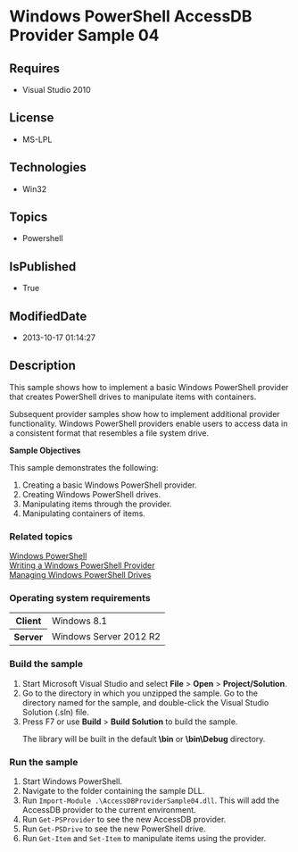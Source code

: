 # Windows PowerShell AccessDB Provider Sample 04
## Requires
* Visual Studio 2010
## License
* MS-LPL
## Technologies
* Win32
## Topics
* Powershell
## IsPublished
* True
## ModifiedDate
* 2013-10-17 01:14:27
## Description

<div id="mainSection">
<p>This sample shows how to implement a basic Windows PowerShell provider that creates PowerShell drives to manipulate items with containers.
</p>
<p>Subsequent provider samples show how to implement additional provider functionality. Windows PowerShell providers enable users to access data in a consistent format that resembles a file system drive.
</p>
<p><b>Sample Objectives</b></p>
<p>This sample demonstrates the following:</p>
<ol>
<li>Creating a basic Windows PowerShell provider. </li><li>Creating Windows PowerShell drives. </li><li>Manipulating items through the provider. </li><li>Manipulating containers of items. </li></ol>
<p></p>
<h3><a id="related_topics"></a>Related topics</h3>
<dl><dt><a href="http://go.microsoft.com/fwlink/?LinkID=178145">Windows PowerShell</a>
</dt><dt><a href="http://msdn.microsoft.com/en-us/library/windows/desktop/ee126192(v=vs.85).aspx">Writing a Windows PowerShell Provider</a>
</dt><dt><a href="http://technet.microsoft.com/en-us/library/dd315335.aspx">Managing Windows PowerShell Drives</a>
</dt></dl>
<h3>Operating system requirements</h3>
<table>
<tbody>
<tr>
<th>Client</th>
<td><dt>Windows&nbsp;8.1 </dt></td>
</tr>
<tr>
<th>Server</th>
<td><dt>Windows Server&nbsp;2012&nbsp;R2 </dt></td>
</tr>
</tbody>
</table>
<h3>Build the sample</h3>
<p></p>
<ol>
<li>Start Microsoft Visual Studio and select <b>File</b> &gt; <b>Open</b> &gt; <b>
Project/Solution</b>. </li><li>Go to the directory in which you unzipped the sample. Go to the directory named for the sample, and double-click the Visual Studio Solution (.sln) file.
</li><li>Press F7 or use <b>Build</b> &gt; <b>Build Solution</b> to build the sample.
<p>The library will be built in the default<b> \bin</b> or <b>\bin\Debug</b> directory.</p>
</li></ol>
<p></p>
<h3>Run the sample</h3>
<p></p>
<ol>
<li>Start Windows PowerShell. </li><li>Navigate to the folder containing the sample DLL. </li><li>Run <code>Import-Module .\AccessDBProviderSample04.dll</code>. This will add the AccessDB provider to the current environment.
</li><li>Run <code>Get-PSProvider</code> to see the new AccessDB provider. </li><li>Run <code>Get-PSDrive</code> to see the new PowerShell drive. </li><li>Run <code>Get-Item</code> and <code>Set-Item</code> to manipulate items using the provider.
</li></ol>
<p></p>
</div>
